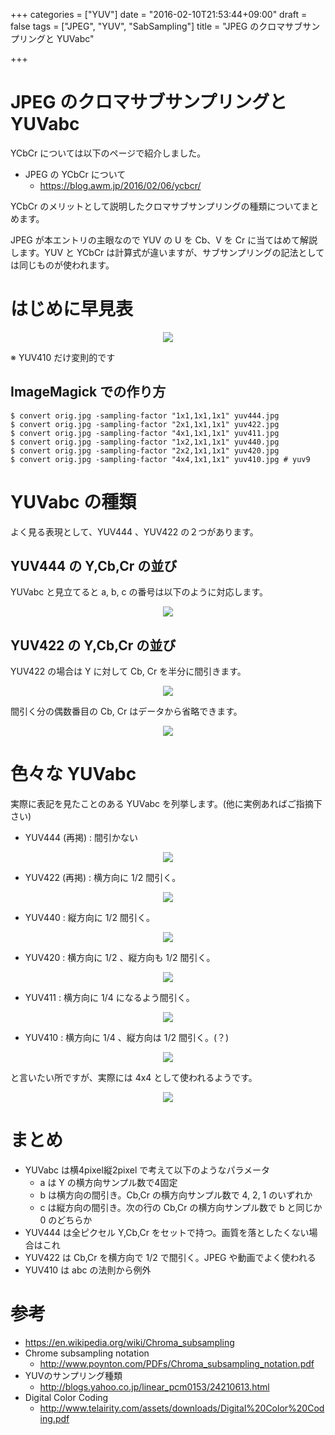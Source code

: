 +++
categories = ["YUV"]
date = "2016-02-10T21:53:44+09:00"
draft = false
tags = ["JPEG", "YUV", "SabSampling"]
title = "JPEG のクロマサブサンプリングと YUVabc"

+++

# JPEG のクロマサブサンプリングと YUVabc

YCbCr については以下のページで紹介しました。

 * JPEG の YCbCr について
   * https://blog.awm.jp/2016/02/06/ycbcr/

YCbCr のメリットとして説明したクロマサブサンプリングの種類についてまとめます。

JPEG が本エントリの主眼なので YUV の U を Cb、V を Cr に当てはめて解説します。YUV と YCbCr は計算式が違いますが、サブサンプリングの記法としては同じものが使われます。

# はじめに早見表

<center> <img src="../yuvyab.png" /> </center>


※ YUV410 だけ変則的です

## ImageMagick での作り方

```
$ convert orig.jpg -sampling-factor "1x1,1x1,1x1" yuv444.jpg
$ convert orig.jpg -sampling-factor "2x1,1x1,1x1" yuv422.jpg
$ convert orig.jpg -sampling-factor "4x1,1x1,1x1" yuv411.jpg
$ convert orig.jpg -sampling-factor "1x2,1x1,1x1" yuv440.jpg
$ convert orig.jpg -sampling-factor "2x2,1x1,1x1" yuv420.jpg
$ convert orig.jpg -sampling-factor "4x4,1x1,1x1" yuv410.jpg # yuv9
```

# YUVabc の種類

よく見る表現として、YUV444 、YUV422 の２つがあります。

## YUV444 の Y,Cb,Cr の並び

YUVabc と見立てると a, b, c の番号は以下のように対応します。

<center> <img src="../yuv444.png" /> </center>

## YUV422 の Y,Cb,Cr の並び

YUV422 の場合は Y に対して Cb, Cr を半分に間引きます。

<center> <img src="../yuv422-onaji.png" /> </center>

間引く分の偶数番目の Cb, Cr はデータから省略できます。

<center> <img src="../yuv422.png" /> </center>

# 色々な YUVabc 

実際に表記を見たことのある YUVabc を列挙します。(他に実例あればご指摘下さい)

 * YUV444 (再掲) : 間引かない

<center> <img src="../yuv444.png" /> </center>

 * YUV422 (再掲) : 横方向に 1/2 間引く。

<center> <img src="../yuv422.png" /> </center>

 * YUV440 : 縦方向に 1/2 間引く。

<center> <img src="../yuv440.png" /> </center>

 * YUV420 : 横方向に 1/2 、縦方向も 1/2 間引く。

<center> <img src="../yuv420.png" /> </center>

 * YUV411 : 横方向に 1/4 になるよう間引く。

<center> <img src="../yuv411.png" /> </center>

 * YUV410 : 横方向に 1/4 、縦方向は 1/2 間引く。(？)

<center> <img src="../yuv410.png" /> </center>

と言いたい所ですが、実際には 4x4 として使われるようです。

<center> <img src="../yuv410-4x4.png" /> </center>

# まとめ

 * YUVabc は横4pixel縦2pixel で考えて以下のようなパラメータ
   * a は Y の横方向サンプル数で4固定
   * b は横方向の間引き。Cb,Cr の横方向サンプル数で 4, 2, 1 のいずれか
   * c は縦方向の間引き。次の行の Cb,Cr の横方向サンプル数で b と同じか 0 のどちらか
 * YUV444 は全ピクセル Y,Cb,Cr をセットで持つ。画質を落としたくない場合はこれ
 * YUV422 は Cb,Cr を横方向で 1/2 で間引く。JPEG や動画でよく使われる
 * YUV410 は abc の法則から例外

# 参考

 * https://en.wikipedia.org/wiki/Chroma_subsampling
 * Chrome subsampling notation
   * http://www.poynton.com/PDFs/Chroma_subsampling_notation.pdf
 * YUVのサンプリング種類
   * http://blogs.yahoo.co.jp/linear_pcm0153/24210613.html
 * Digital Color Coding
   * http://www.telairity.com/assets/downloads/Digital%20Color%20Coding.pdf
